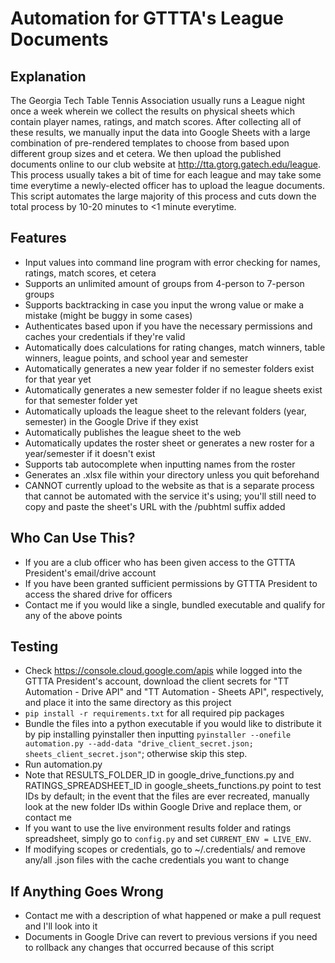# Automation for GTTTA's League Documents

## Explanation
The Georgia Tech Table Tennis Association usually runs a League night once a week wherein we collect the results on physical sheets which
contain player names, ratings, and match scores. After collecting all of these results, we manually input the data into Google Sheets with
a large combination of pre-rendered templates to choose from based upon different group sizes and et cetera. We then upload the published
documents online to our club website at http://tta.gtorg.gatech.edu/league. This process usually takes a bit of time for each league and
may take some time everytime a newly-elected officer has to upload the league documents. This script automates the large majority of this
process and cuts down the total process by 10-20 minutes to <1 minute everytime.

## Features
* Input values into command line program with error checking for names, ratings, match scores, et cetera
* Supports an unlimited amount of groups from 4-person to 7-person groups
* Supports backtracking in case you input the wrong value or make a mistake (might be buggy in some cases)
* Authenticates based upon if you have the necessary permissions and caches your credentials if they're valid
* Automatically does calculations for rating changes, match winners, table winners, league points, and school year and semester
* Automatically generates a new year folder if no semester folders exist for that year yet
* Automatically generates a new semester folder if no league sheets exist for that semester folder yet
* Automatically uploads the league sheet to the relevant folders (year, semester) in the Google Drive if they exist
* Automatically publishes the league sheet to the web
* Automatically updates the roster sheet or generates a new roster for a year/semester if it doesn't exist
* Supports tab autocomplete when inputting names from the roster
* Generates an .xlsx file within your directory unless you quit beforehand
* CANNOT currently upload to the website as that is a separate process that cannot be automated with the service it's using; you'll still need to copy and paste the sheet's URL with the /pubhtml suffix added

## Who Can Use This?
* If you are a club officer who has been given access to the GTTTA President's email/drive account
* If you have been granted sufficient permissions by GTTTA President to access the shared drive for officers
* Contact me if you would like a single, bundled executable and qualify for any of the above points

## Testing
* Check https://console.cloud.google.com/apis while logged into the GTTTA President's account, download the client secrets for "TT Automation - Drive API" and "TT Automation - Sheets API", respectively, and place it into the same directory as this project
* `pip install -r requirements.txt` for all required pip packages
* Bundle the files into a python executable if you would like to distribute it by pip installing pyinstaller then inputting
`pyinstaller --onefile automation.py --add-data "drive_client_secret.json; sheets_client_secret.json"`; otherwise skip this step.
* Run automation.py
* Note that RESULTS_FOLDER_ID in google_drive_functions.py and RATINGS_SPREADSHEET_ID in google_sheets_functions.py point to test IDs by default; in the event that the files are ever recreated, manually look at the new folder IDs within Google Drive and replace them, or contact me
* If you want to use the live environment results folder and ratings spreadsheet, simply go to `config.py` and set `CURRENT_ENV = LIVE_ENV`.
* If modifying scopes or credentials, go to ~/.credentials/ and remove any/all .json files with the cache credentials you want to change

## If Anything  Goes Wrong
* Contact me with a description of what happened or make a pull request and I'll look into it
* Documents in Google Drive can revert to previous versions if you need to rollback any changes that occurred because of this script
